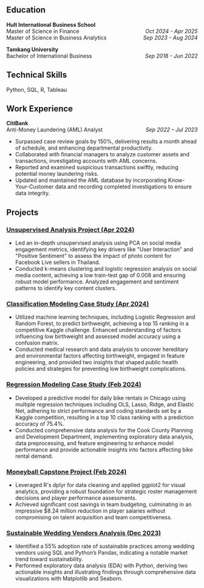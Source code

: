 ## Education
**Hult International Business School**  
Master of Science in Finance<span style="float:right;">*Oct 2024 - Apr 2025*</span>  
Master of Science in Business Analytics<span style="float:right;">*Sep 2023 - Aug 2024*</span>  

**Tamkang University**  
Bachelor of International Business<span style="float:right;">*Sep 2018 - Jun 2022*</span>  
 

## Technical Skills
Python, SQL, R, Tableau

## Work Experience

**CitiBank**  
Anti-Money Laundering (AML) Analyst<span style="float:right;">*Sep 2022 – Jul 2023*</span> 
- Surpassed case review goals by 150%, delivering results a month ahead of schedule, and enhancing departmental productivity.
- Collaborated with financial managers to analyze customer assets and transactions, investigating accounts with AML concerns.
-	Reported and examined suspicious transactions swiftly, reducing potential money laundering risks.
-	Updated and maintained the AML database by incorporating Know-Your-Customer data and recording completed investigations to ensure data integrity.

## Projects

### [Unsupervised Analysis Project (Apr 2024)](https://github.com/VC94123/Vivi-Portfolio/blob/main/Unsupervised%20Analysis%20Project/Unsupervised%20Analysis%20Project.ipynb)   
- Led an in-depth unsupervised analysis using PCA on social media engagement metrics, identifying key drivers like "User Interaction" and "Positive Sentiment" to assess the impact of photo content for Facebook Live sellers in Thailand.
- Conducted k-means clustering and logistic regression analysis on social media content, achieving a low train-test gap of 0.008 and ensuring robust model performance. Analyzed engagement and sentiment patterns to identify key content clusters.

### [Classification Modeling Case Study (Apr 2024)](https://github.com/VC94123/Vivi-Portfolio/blob/main/Classification%20Modeling/Predict%20the%20low%20birth%20weight.ipynb)   
- Utilized machine learning techniques, including Logistic Regression and Random Forest, to predict birthweight, achieving a top 15 ranking in a competitive Kaggle challenge. Enhanced understanding of factors influencing low birthweight and assessed model accuracy using a confusion matrix. 
- Conducted medical research and data analysis to uncover hereditary and environmental factors affecting birthweight, engaged in feature engineering, and provided two insights that shaped public health policies and strategies for preventing low birthweight complications.

### [Regression Modeling Case Study (Feb 2024)](https://github.com/VC94123/Vivi-Portfolio/blob/main/Regression%20Modeling/Predict%20the%20number%20of%20bike%20rentals.ipynb)   
- Developed a predictive model for daily bike rentals in Chicago using multiple regression techniques including OLS, Lasso, Ridge, and Elastic Net, adhering to strict performance and coding standards set by a Kaggle competition, resulting in a top 10 class ranking with a prediction accuracy of 75.4%.  
- Conducted comprehensive data analysis for the Cook County Planning and Development Department, implementing exploratory data analysis, data preprocessing, and feature engineering to enhance model performance and provide actionable insights into factors affecting bike rental demand.

### [Moneyball Capstone Project (Feb 2024)](https://github.com/VC94123/Vivi-Portfolio/blob/main/Moneyball%20Capstone%20Project/Moneyball%20Capstone%20Project%20.R)  
- Leveraged R's dplyr for data cleaning and applied ggplot2 for visual analytics, providing a robust foundation for strategic roster management decisions and player performance assessments.  
- Achieved significant cost savings in team budgeting, culminating in an impressive $8.24 million reduction in player salaries without compromising on talent acquisition and team competitiveness.

### [Sustainable Wedding Vendors Analysis (Dec 2023)](https://github.com/VC94123/Vivi-Portfolio/blob/main/Sustainable%20Wedding%20Vendors%20Analysis%20Project/Sustainable%20Wedding%20Vendors%20Analysis%20Project.ipynb)  
- Identified a 55% adoption rate of sustainable practices among wedding vendors using SQL and Python’s Pandas, indicating a notable market trend toward sustainability.  
- Performed exploratory data analysis (EDA) with Python, deriving two actionable insights and illustrating findings through comprehensive data visualizations with Matplotlib and Seaborn.
